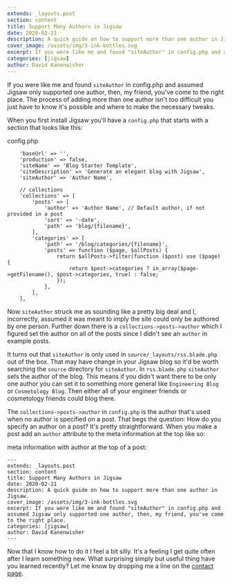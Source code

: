 ```yaml
---
extends: _layouts.post
section: content
title: Support Many Authors in Jigsaw
date: 2020-02-21
description: A quick guide on how to support more than one author in Jigsaw.
cover_image: /assets/img/3-ink-bottles.svg
excerpt: If you were like me and found "siteAuthor" in config.php and assumed Jigsaw only supported one author, then, my friend, you've come to the right place.
categories: [jigsaw]
author: David Kanenwisher
---
```


If you were like me and found `siteAuthor` in config.php and assumed Jigsaw only supported one author, then, my friend, you've come to the right place. The process of adding more than one author isn't too difficult you just have to know it's possible and where to make the necessary tweaks.

When you first install Jigsaw you'll have a `config.php` that starts with a section that looks like this:

config.php
```text
    'baseUrl' => '',
    'production' => false,
    'siteName' => 'Blog Starter Template',
    'siteDescription' => 'Generate an elegant blog with Jigsaw',
    'siteAuthor' => 'Author Name',

    // collections
    'collections' => [
        'posts' => [
            'author' => 'Author Name', // Default author, if not provided in a post
            'sort' => '-date',
            'path' => 'blog/{filename}',
        ],
        'categories' => [
            'path' => '/blog/categories/{filename}',
            'posts' => function ($page, $allPosts) {
                return $allPosts->filter(function ($post) use ($page) {
                    return $post->categories ? in_array($page->getFilename(), $post->categories, true) : false;
                });
            },
        ],
    ],

```

Now `siteAuthor` struck me as sounding like a pretty big deal and I, incorrectly, assumed it was meant to imply the site could only be authored by one person. Further down there is a `collections->posts->author` which I figured set the author on all of the posts since I didn't see an `author` in example posts.

It turns out that `siteAuthor` is only used in `source/_layouts/rss.blade.php` out of the box. That may have change in your Jigsaw blog so it'd be worth searching the `source` directory for `siteAuthor`. In `rss.blade.php` `siteAuthor` sets the author of the blog. This means if you didn't want there to be only one author you can set it to something more general like `Engineering Blog` or `Cosmetology Blog`. Then either all of your engineer friends or cosmetology friends could blog there.

The `collections->posts->author` in `config.php` is the author that's used when no author is specified on a post. That begs the question: How do you specify an author on a post? It's pretty straightforward. When you make a post add an `author` attribute to the meta information at the top like so:

meta information with author at the top of a post:
```text
---
extends: _layouts.post
section: content
title: Support Many Authors in Jigsaw
date: 2020-02-21
description: A quick guide on how to support more than one author in Jigsaw.
cover_image: /assets/img/3-ink-bottles.svg
excerpt: If you were like me and found "siteAuthor" in config.php and assumed Jigsaw only supported one author, then, my friend, you've come to the right place.
categories: [jigsaw]
author: David Kanenwisher
---
```

Now that I know how to do it I feel a bit silly. It's a feeling I get quite often after I learn something new. What surprising simply but useful thing have you learned recently? Let me know by dropping me a line on the [contact page](/contact).
